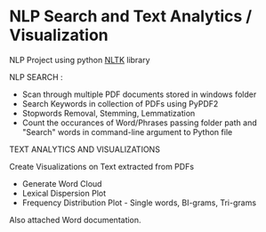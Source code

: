 # NLP Search and Text Analytics / Visualization 

NLP Project using python [NLTK](https://www.nltk.org/book/ch01.html) library 

NLP SEARCH :

- Scan through multiple PDF documents stored in windows folder
- Search Keywords in collection of PDFs using PyPDF2
- Stopwords Removal, Stemming, Lemmatization
- Count the occurances of Word/Phrases passing folder path and "Search" words in command-line argument to Python file

TEXT ANALYTICS AND VISUALIZATIONS

Create Visualizations on Text extracted from PDFs

- Generate Word Cloud
- Lexical Dispersion Plot
- Frequency Distribution Plot - Single words, BI-grams, Tri-grams

Also attached Word documentation.
